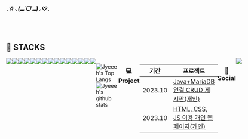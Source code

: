 ### *.☆⸜(⑉˙ᗜ˙⑉)⸝♡.*
<br><br>

## 📒 STACKS
<div style="display:flex; flex-direction:row;">
    <img src="https://img.shields.io/badge/java-007396.svg?style=for-the-badge&logoColor=white"> 
    <img src="https://img.shields.io/badge/html5-%23E34F26.svg?style=for-the-badge&logo=html5&logoColor=white"> 
    <img src="https://img.shields.io/badge/css3-%231572B6.svg?style=for-the-badge&logo=css3&logoColor=white"> 
    <img src="https://img.shields.io/badge/javascript-%23323330.svg?style=for-the-badge&logo=javascript&logoColor=%23F7DF1E"> 
<br>

<img src="https://img.shields.io/badge/Eclipse-FE7A16.svg?style=for-the-badge&logo=Eclipse&logoColor=white"> 
    <img src="https://img.shields.io/badge/IntelliJIDEA-000000.svg?style=for-the-badge&logo=intellij-idea&logoColor=white"> 
    <img src="https://img.shields.io/badge/Visual%20Studio%20Code-0078d7.svg?style=for-the-badge&logo=visual-studio-code&logoColor=white"> 
<br>

<img src="https://img.shields.io/badge/MariaDB-003545?style=for-the-badge&logo=mariadb&logoColor=white"> 
    <img src="https://img.shields.io/badge/mysql-0099E5.svg?style=for-the-badge&logo=mysql&logoColor=white">
    <img src="https://img.shields.io/badge/bootstrap-7952B3?style=for-the-badge&logo=bootstrap&logoColor=white">
<br>


<img src="https://img.shields.io/badge/spring-%236DB33F.svg?style=for-the-badge&logo=spring&logoColor=white"> 
    <img src="https://img.shields.io/badge/Windows%2011-%230079d5.svg?style=for-the-badge&logo=Windows%2011&logoColor=white"> 
    <img src="https://img.shields.io/badge/apache%20tomcat-%23F8DC75.svg?style=for-the-badge&logo=apache-tomcat&logoColor=black"> 
    
<br>

<img src="https://img.shields.io/badge/git-%23F05033.svg?style=for-the-badge&logo=git&logoColor=white"> 
    <img src="https://img.shields.io/badge/github-%23121011.svg?style=for-the-badge&logo=github&logoColor=white"> 
<br>
<br>

![Jyeeeh's Top Langs](https://github-readme-stats.vercel.app/api/top-langs?username=jyeeeh&layout=compact&title_color=f0a7aa&theme=buefy)
![Jyeeeh's github stats](https://github-readme-stats.vercel.app/api?username=jyeeeh)

<br>
<h3 align="center"><b> 💻 Project</b></h3>
<div style="display:flex; flex-direction:row;">
  
|기간|프로젝트|
|---|---|
|2023.10|[Java+MariaDB 연결 CRUD 게시판(개인)](https://github.com/jyeeeh/Project/tree/main/Board(Java%2CMariaDB))|
|2023.10|[HTML, CSS, JS 이용 개인 웹페이지(개인)](https://github.com/jyeeeh/Project/tree/main/WebPub)|

<br>
<h3 align="center"><b>💌 Social </b></h3>
<a href="mailto:universe78a@gmail.com"><img src="https://img.shields.io/badge/Gmail-d14836?style=flat-square&logo=Gmail&logoColor=d14836&link=mailto:universe78a@gmail.com"/></a>
	




